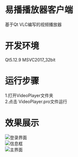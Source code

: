 # 易播播放器客户端
基于Qt VLC编写的视频播放器
# 开发环境
Qt5.12.9   MSVC2017_32bit  
# 运行步骤
1.打开VideoPlayer文件夹  
2.点击 VideoPlayer.pro文件运行  
# 效果展示
![登录界面](https://github.com/Knock-man/EPlayerClient/assets/66514322/9ebc4d3e-e7a3-4cf2-9117-7b8bb37e601c)  
![信息框](https://github.com/Knock-man/EPlayerClient/assets/66514322/4227ecf3-6911-454f-be96-ceda510a08e1)  
![主界面](https://github.com/Knock-man/EPlayerClient/assets/66514322/ea2617eb-9e4a-40b9-a4c3-7c9129404ff0)  
